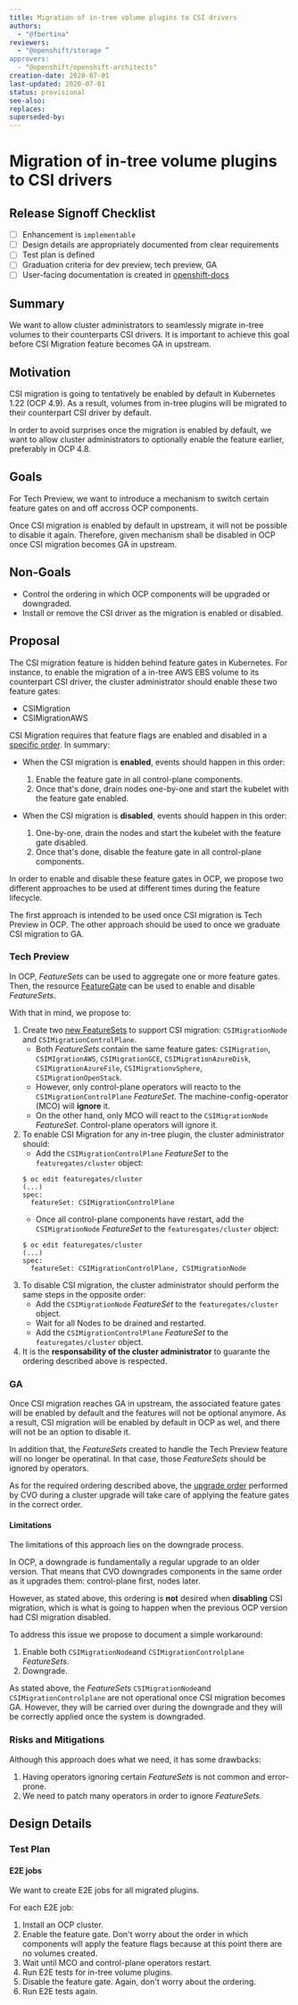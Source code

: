 ```yaml
---
title: Migration of in-tree volume plugins to CSI drivers
authors:
  - "@fbertina"
reviewers:
  - "@openshift/storage ”
approvers:
  - "@openshift/openshift-architects"
creation-date: 2020-07-01
last-updated: 2020-07-01
status: provisional
see-also:
replaces:
superseded-by:
---
```


# Migration of in-tree volume plugins to CSI drivers

## Release Signoff Checklist

- [ ] Enhancement is `implementable`
- [ ] Design details are appropriately documented from clear requirements
- [ ] Test plan is defined
- [ ] Graduation criteria for dev preview, tech preview, GA
- [ ] User-facing documentation is created in [openshift-docs](https://github.com/openshift/openshift-docs/)

## Summary

We want to allow cluster administrators to seamlessly migrate in-tree volumes to their counterparts CSI drivers. It is important to achieve this goal before CSI Migration feature becomes GA in upstream.

## Motivation

CSI migration is going to tentatively be enabled by default in Kubernetes 1.22 (OCP 4.9). As a result, volumes from in-tree plugins will be migrated to their counterpart CSI driver by default.

In order to avoid surprises once the migration is enabled by default, we want to allow cluster administrators to optionally enable the feature earlier, preferably in OCP 4.8.

## Goals

For Tech Preview, we want to introduce a mechanism to switch certain feature gates on and off accross OCP components.

Once CSI migration is enabled by default in upstream, it will not be possible to disable it again. Therefore, given mechanism shall be disabled in OCP once CSI migration becomes GA in upstream.

## Non-Goals

* Control the ordering in which OCP components will be upgraded or downgraded.
* Install or remove the CSI driver as the migration is enabled or disabled.

## Proposal

The CSI migration feature is hidden behind feature gates in Kubernetes. For instance, to enable the migration of a in-tree AWS EBS volume to its counterpart CSI driver, the cluster administrator should enable these two feature gates:

* CSIMigration
* CSIMigrationAWS

CSI Migration requires that feature flags are enabled and disabled in a [specific order](https://github.com/kubernetes/community/blob/master/contributors/design-proposals/storage/csi-migration.md#upgradedowngrade-migrateunmigrate-scenarios). In summary:

* When the CSI migration is **enabled**, events should happen in this order:
  1. Enable the feature gate in all control-plane components.
  2. Once that's done, drain nodes one-by-one and start the kubelet with the feature gate enabled.

* When the CSI migration is **disabled**, events should happen in this order:
  1. One-by-one, drain the nodes and start the kubelet with the feature gate disabled.
  2. Once that's done, disable the feature gate in all control-plane components.

In order to enable and disable these feature gates in OCP, we propose two different approaches to be used at different times during the feature lifecycle.

The first approach is intended to be used once CSI migration is Tech Preview in OCP. The other approach should be used to once we graduate CSI migration to GA.

### Tech Preview

In OCP, *FeatureSets* can be used to aggregate one or more feature gates. Then, the resource [FeatureGate](https://github.com/openshift/api/blob/dca637550e8c80dc2fa5ff6653b43a3b5c6c810c/config/v1/types_feature.go#L9-L21) can be used to enable and disable *FeatureSets*.

With that in mind, we propose to:

1. Create two [new FeatureSets](https://github.com/openshift/api/blob/master/config/v1/types_feature.go#L25-L43) to support CSI migration: `CSIMigrationNode` and `CSIMigrationControlPlane`.
   * Both *FeatureSets* contain the same feature gates: `CSIMigration`, `CSIMIgrationAWS`, `CSIMigrationGCE`, `CSIMigrationAzureDisk`, `CSIMigrationAzureFile`, `CSIMigrationvSphere`, `CSIMigrationOpenStack`.
   * However, only control-plane operators will reacto to the `CSIMigrationControlPlane` *FeatureSet*. The machine-config-operator (MCO) will **ignore** it.
   * On the other hand, only MCO will react to the `CSIMigrationNode` *FeatureSet*. Control-plane operators will ignore it.
2. To enable CSI Migration for any in-tree plugin, the cluster administrator should:
   * Add the `CSIMigrationControlPlane` *FeatureSet* to the `featuregates/cluster` object:
   ```shell
   $ oc edit featuregates/cluster
   (...)
   spec:
     featureSet: CSIMigrationControlPlane
   ```
   * Once all control-plane components have restart, add the `CSIMigrationNode` *FeatureSet* to the `featuresgates/cluster` object:
   ```shell
   $ oc edit featuregates/cluster
   (...)
   spec:
     featureSet: CSIMigrationControlPlane, CSIMigrationNode
   ```
3. To disable CSI migration, the cluster administrator should perform the same steps in the opposite order:
   * Add the `CSIMigrationNode` *FeatureSet* to the `featuregates/cluster` object.
   * Wait for all Nodes to be drained and restarted.
   * Add the `CSIMigrationControlPlane` *FeatureSet* to the `featuregates/cluster` object.
4. It is the **responsability of the cluster administrator** to guarante the ordering described above is respected.

### GA

Once CSI migration reaches GA in upstream, the associated feature gates will be enabled by default and the features will not be optional anymore. As a result, CSI migration will be enabled by default in OCP as wel, and there will not be an option to disable it.

In addition that, the *FeatureSets* created to handle the Tech Preview feature will no longer be operatinal. In that case, those *FeatureSets* should be ignored by operators.

As for the required ordering described above, the [upgrade order](https://github.com/openshift/cluster-version-operator/blob/master/docs/dev/upgrades.md#generalized-ordering) performed by CVO during a cluster upgrade will take care of applying the feature gates in the correct order.

#### Limitations

The limitations of this approach lies on the downgrade process.

In OCP, a downgrade is fundamentally a regular upgrade to an older version. That means that CVO downgrades components in the same order as it upgrades them: control-plane first, nodes later.

However, as stated above, this ordering is **not** desired when **disabling** CSI migration, which is what is going to happen when the previous OCP version had CSI migration disabled.

To address this issue we propose to document a simple workaround:

1. Enable both `CSIMigrationNode`and `CSIMigrationControlplane` *FeatureSets*.
1. Downgrade.

As stated above, the *FeatureSets* `CSIMigrationNode`and `CSIMigrationControlplane` are not operational once CSI migration becomes GA. However, they will be carried over during the downgrade and they will be correctly applied once the system is downgraded.

### Risks and Mitigations

Although this approach does what we need, it has some drawbacks:

1. Having operators ignoring certain *FeatureSets* is not common and error-prone.
1. We need to patch many operators in order to ignore *FeatureSets*.

## Design Details

### Test Plan

#### E2E jobs

We want to create E2E jobs for all migrated plugins.

For each E2E job:

1. Install an OCP cluster.
1. Enable the feature gate. Don't worry about the order in which components will apply the feature flags because at this point there are no volumes created.
1. Wait until MCO and control-plane operators restart.
1. Run E2E tests for in-tree volume plugins.
1. Disable the feature gate. Again, don't worry about the ordering.
1. Run E2E tests again.
